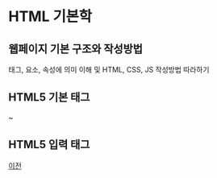 # HTML 기본학

## 웹페이지 기본 구조와 작성방법
태그, 요소, 속성에 의미 이해 및 HTML, CSS, JS 작성방법 따라하기

## HTML5 기본 태그
~

## HTML5 입력 태그

[이전](https://github.com/Kang0325/StudyHtml)
